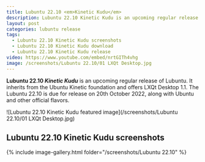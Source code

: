 ```yaml
---
title: Lubuntu 22.10 <em>Kinetic Kudu</em>
description: Lubuntu 22.10 Kinetic Kudu is an upcoming regular release of Lubuntu featuring LXQt 1.1. It offers a lightweight desktop experience.
layout: post
categories: lubuntu release
tags: 
  - Lubuntu 22.10 Kinetic Kudu screenshots
  - Lubuntu 22.10 Kinetic Kudu download
  - Lubuntu 22.10 Kinetic Kudu release
video: https://www.youtube.com/embed/nrtGITh4vhg
image: /screenshots/Lubuntu 22.10/01 LXQt Desktop.jpg
---
```


**Lubuntu 22.10 <em>Kinetic Kudu</em>** is an upcoming regular release of Lubuntu. It inherits from the Ubuntu Kinetic foundation and offers LXQt Desktop 1.1. The Lubuntu 22.10 is due for release on 20th October 2022, along with Ubuntu and other official flavors.

![Lubuntu 22.10 Kinetic Kudu featured image](/screenshots/Lubuntu 22.10/01 LXQt Desktop.jpg)

## Lubuntu 22.10 Kinetic Kudu screenshots

{% include image-gallery.html folder="/screenshots/Lubuntu 22.10" %}
